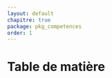 ```yaml
---
layout: default
chapitre: true
package: pkg_competences
order: 1
---
```


# Table de matière

<!-- new slide -->